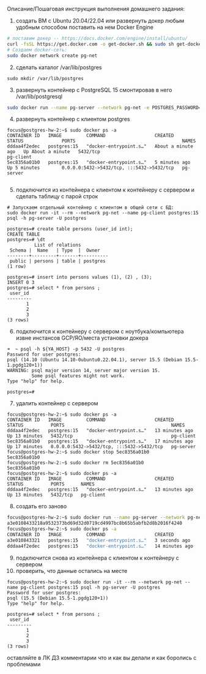 Описание/Пошаговая инструкция выполнения домашнего задания:

1. создать ВМ с Ubuntu 20.04/22.04 или развернуть докер любым удобным способом
поставить на нем Docker Engine
```bash
# поставим докер -- https://docs.docker.com/engine/install/ubuntu/ 
curl -fsSL https://get.docker.com -o get-docker.sh && sudo sh get-docker.sh && rm get-docker.sh && sudo usermod -aG docker $USER && newgrp docker
# Создаем docker-сеть: 
sudo docker network create pg-net
```
2. сделать каталог /var/lib/postgres
```shell
sudo mkdir /var/lib/postgres
```
3. развернуть контейнер с PostgreSQL 15 смонтировав в него /var/lib/postgresql 
```bash
sudo docker run --name pg-server --network pg-net -e POSTGRES_PASSWORD=postgres -d -p 5432:5432 -v /var/lib/postgres:/var/lib/postgresql/data postgres:15 
```
4. развернуть контейнер с клиентом postgres
```shell
focus@postgres-hw-2:~$ sudo docker ps -a
CONTAINER ID   IMAGE         COMMAND                  CREATED              STATUS              PORTS                                       NAMES
dddaa4f2edec   postgres:15   "docker-entrypoint.s…"   About a minute ago   Up About a minute   5432/tcp                                    pg-client
5ec8356a01b0   postgres:15   "docker-entrypoint.s…"   5 minutes ago        Up 5 minutes        0.0.0.0:5432->5432/tcp, :::5432->5432/tcp   pg-server
 
```
5. подключится из контейнера с клиентом к контейнеру с сервером и сделать таблицу с парой строк
```shell
# Запускаем отдельный контейнер с клиентом в общей сети с БД: 
sudo docker run -it --rm --network pg-net --name pg-client postgres:15 psql -h pg-server -U postgres 

postgres=# create table persons (user_id int);
CREATE TABLE
postgres=# \dt
          List of relations
 Schema |  Name   | Type  |  Owner   
--------+---------+-------+----------
 public | persons | table | postgres
(1 row)

postgres=# insert into persons values (1), (2) , (3);
INSERT 0 3
postgres=# select * from persons ;
 user_id 
---------
       1
       2
       3
(3 rows)

```
6. подключится к контейнеру с сервером с ноутбука/компьютера извне инстансов GCP/ЯО/места установки докера
```shell
➜  ~ psql -h ${YA_HOST} -p 5432 -U postgres 
Password for user postgres: 
psql (14.10 (Ubuntu 14.10-0ubuntu0.22.04.1), server 15.5 (Debian 15.5-1.pgdg120+1))
WARNING: psql major version 14, server major version 15.
         Some psql features might not work.
Type "help" for help.

postgres=# 

```
7. удалить контейнер с сервером
```shell
focus@postgres-hw-2:~$ sudo docker ps -a
CONTAINER ID   IMAGE         COMMAND                  CREATED          STATUS          PORTS                                       NAMES
dddaa4f2edec   postgres:15   "docker-entrypoint.s…"   13 minutes ago   Up 13 minutes   5432/tcp                                    pg-client
5ec8356a01b0   postgres:15   "docker-entrypoint.s…"   17 minutes ago   Up 17 minutes   0.0.0.0:5432->5432/tcp, :::5432->5432/tcp   pg-server
focus@postgres-hw-2:~$ sudo docker stop 5ec8356a01b0
5ec8356a01b0
focus@postgres-hw-2:~$ sudo docker rm 5ec8356a01b0
5ec8356a01b0
focus@postgres-hw-2:~$ sudo docker ps -a
CONTAINER ID   IMAGE         COMMAND                  CREATED          STATUS          PORTS      NAMES
dddaa4f2edec   postgres:15   "docker-entrypoint.s…"   13 minutes ago   Up 13 minutes   5432/tcp   pg-client

```
8. создать его заново
```bash
focus@postgres-hw-2:~$ sudo docker run --name pg-server --network pg-net -e POSTGRES_PASSWORD=postgres -d -p 5432:5432 -v /var/lib/postgres:/var/lib/postgresql/data postgres:15
a3e0108433218a9532373bd69d32d0719cd4997bc8b65b5abfb2d8b2016f4240
focus@postgres-hw-2:~$ sudo docker ps -a
CONTAINER ID   IMAGE         COMMAND                  CREATED          STATUS          PORTS                                       NAMES
a3e010843321   postgres:15   "docker-entrypoint.s…"   3 seconds ago    Up 2 seconds    0.0.0.0:5432->5432/tcp, :::5432->5432/tcp   pg-server
dddaa4f2edec   postgres:15   "docker-entrypoint.s…"   14 minutes ago   Up 14 minutes   5432/tcp                                    pg-client

```
9. подключится снова из контейнера с клиентом к контейнеру с сервером
10. проверить, что данные остались на месте
```shell
focus@postgres-hw-2:~$ sudo docker run -it --rm --network pg-net --name pg-client postgres:15 psql -h pg-server -U postgres 
Password for user postgres: 
psql (15.5 (Debian 15.5-1.pgdg120+1))
Type "help" for help.

postgres=# select * from persons ;
 user_id 
---------
       1
       2
       3
(3 rows) 
```
оставляйте в ЛК ДЗ комментарии что и как вы делали и как боролись с проблемами